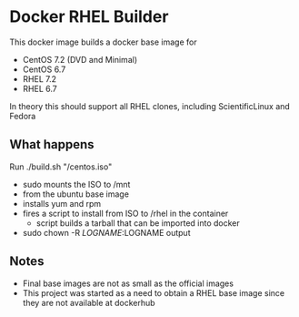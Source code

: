 # Docker RHEL Builder

This docker image builds a docker base image for
- CentOS 7.2 (DVD and Minimal)
- CentOS 6.7
- RHEL 7.2
- RHEL 6.7

In theory this should support all RHEL clones, including ScientificLinux and Fedora

## What happens
Run ./build.sh "<path to ISO>/centos.iso"
- sudo mounts the ISO to /mnt
- from the ubuntu base image
- installs yum and rpm
- fires a script to install from ISO to /rhel in the container
  - script builds a tarball that can be imported into docker
- sudo chown -R $LOGNAME:$LOGNAME output


## Notes
- Final base images are not as small as the official images
- This project was started as a need to obtain a RHEL base image since they are not available at dockerhub

